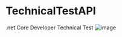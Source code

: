 # TechnicalTestAPI
.net Core Developer Technical Test
![image](https://user-images.githubusercontent.com/31459940/113541556-b5f4f380-959f-11eb-8174-59b26f177b79.png)
